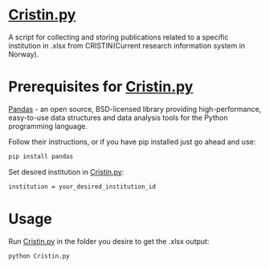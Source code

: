 # [Cristin.py](https://github.com/marhaasa/Cristin-API/blob/master/Cristin.py)
A script for collecting and storing publications related to a specific institution in .xlsx from CRISTIN(Current research information system in Norway).

# Prerequisites for [Cristin.py](https://github.com/marhaasa/Cristin-API/blob/master/Cristin.py)
[Pandas](https://pandas.pydata.org/docs/getting_started/index.html) - an open source, BSD-licensed library providing high-performance, easy-to-use data structures and data analysis tools for the Python programming language.

Follow their instructions, or if you have pip installed just go ahead and use:

```bash
pip install pandas
```

Set desired institution in [Cristin.py](https://github.com/marhaasa/Cristin-API/blob/master/Cristin.py):

```bash
institution = your_desired_institution_id
```

# Usage

Run [Cristin.py](https://github.com/marhaasa/Cristin-API/blob/master/Cristin.py) in the folder you desire to get the .xlsx output:

```bash
python Cristin.py
```